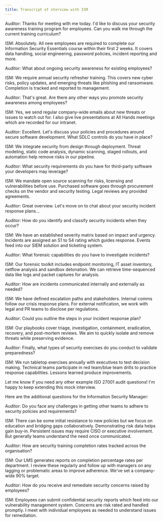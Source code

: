 ```yaml
---
title: Transcript of nterview with ISM
---
```


Auditor: Thanks for meeting with me today. I'd like to discuss your security awareness training program for employees. Can you walk me through the current training curriculum?

ISM: Absolutely. All new employees are required to complete our Information Security Essentials course within their first 2 weeks. It covers data handling, social engineering, password policies, incident reporting and more.

Auditor: What about ongoing security awareness for existing employees?

ISM: We require annual security refresher training. This covers new cyber risks, policy updates, and emerging threats like phishing and ransomware. Completion is tracked and reported to management.

Auditor: That's great. Are there any other ways you promote security awareness among employees?

ISM: Yes, we send regular company-wide emails about new threats or issues to watch out for. I also give live presentations at All Hands meetings which are recorded for our intranet.

Auditor: Excellent. Let's discuss your policies and procedures around secure software development. What SDLC controls do you have in place?

ISM: We integrate security from design through deployment. Threat modeling, static code analysis, dynamic scanning, staged rollouts, and automation help remove risks in our pipeline.

Auditor: What security requirements do you have for third-party software your developers may leverage?

ISM: We mandate open source scanning for risks, licensing and vulnerabilities before use. Purchased software goes through procurement checks on the vendor and security testing. Legal reviews any provided agreements.

Auditor: Great overview. Let's move on to chat about your security incident response plans...

Auditor: How do you identify and classify security incidents when they occur?

ISM: We have an established severity matrix based on impact and urgency. Incidents are assigned an S1 to S4 rating which guides response. Events feed into our SIEM solution and ticketing system.

Auditor: What forensic capabilities do you have to investigate incidents?

ISM: Our forensic toolkit includes endpoint monitoring, IT asset inventory, netflow analysis and sandbox detonation. We can retrieve time-sequenced data like logs and packet captures for analysis.

Auditor: How are incidents communicated internally and externally as needed?

ISM: We have defined escalation paths and stakeholders. Internal comms follow our crisis response plans. For external notification, we work with legal and PR teams to disclose per regulations.

Auditor: Could you outline the steps in your incident response plan?

ISM: Our playbooks cover triage, investigation, containment, eradication, recovery, and post-mortem reviews. We aim to quickly isolate and remove threats while preserving evidence.

Auditor: Finally, what types of security exercises do you conduct to validate preparedness?

ISM: We run tabletop exercises annually with executives to test decision making. Technical teams participate in red team/blue team drills to practice response capabilities. Lessons learned produce improvements.

Let me know if you need any other example ISO 27001 audit questions! I'm happy to keep extending this mock interview.

Here are the additional questions for the Information Security Manager:

Auditor: Do you face any challenges in getting other teams to adhere to security policies and requirements?

ISM: There can be some initial resistance to new policies but we focus on education and bridging gaps collaboratively. Demonstrating risk data helps gain buy-in. Persistent issues may require CISO or executive involvement. But generally teams understand the need once communicated.

Auditor: How are security training completion rates tracked across the organisation?

ISM: Our LMS generates reports on completion percentage rates per department. I review these regularly and follow up with managers on any lagging or problematic areas to improve adherence. We've set a company-wide 90% target.

Auditor: How do you receive and remediate security concerns raised by employees?

ISM: Employees can submit confidential security reports which feed into our vulnerability management system. Concerns are risk rated and handled promptly. I meet with individual employees as needed to understand issues for remediation.
